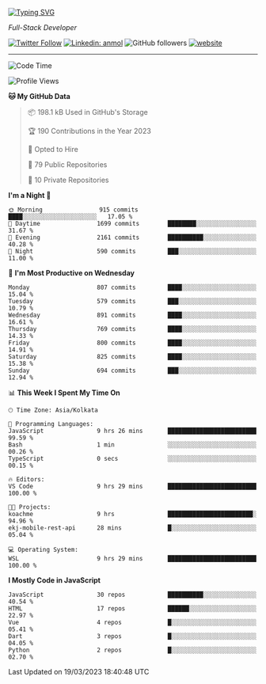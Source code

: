 [![Typing SVG](https://readme-typing-svg.herokuapp.com?lines=HI%2C+I'm+Tonal;I'm+a+Full+Stack+Developer)](https://git.io/typing-svg)

<p><em>Full-Stack Developer</em></p>

[![Twitter Follow](https://img.shields.io/twitter/follow/tonalmathew?style=flat)](https://twitter.com/intent/follow?screen_name=tonalmathew)
[![Linkedin: anmol](https://img.shields.io/badge/tonal-mathew?style=flat-square&logo=Linkedin&logoColor=white&link=https://www.linkedin.com/in/tonal-mathew/)](https://www.linkedin.com/in/tonal-mathew/)
![GitHub followers](https://img.shields.io/github/followers/tonalmathew?label=Follow&style=social)
[![website](https://img.shields.io/badge/Website-46a2f1.svg?&style=flat-square&logo=Google-Chrome&logoColor=white&link=http://tonalmathew.github.io/)](http://tonalmathew.github.io/)

---
<!--START_SECTION:waka-->
![Code Time](http://img.shields.io/badge/Code%20Time-953%20hrs%2036%20mins-blue)

![Profile Views](http://img.shields.io/badge/Profile%20Views-1-blue)

**🐱 My GitHub Data** 

> 📦 198.1 kB Used in GitHub's Storage 
 > 
> 🏆 190 Contributions in the Year 2023
 > 
> 💼 Opted to Hire
 > 
> 📜 79 Public Repositories 
 > 
> 🔑 10 Private Repositories 
 > 
**I'm a Night 🦉** 

```text
🌞 Morning                915 commits         ████░░░░░░░░░░░░░░░░░░░░░   17.05 % 
🌆 Daytime                1699 commits        ████████░░░░░░░░░░░░░░░░░   31.67 % 
🌃 Evening                2161 commits        ██████████░░░░░░░░░░░░░░░   40.28 % 
🌙 Night                  590 commits         ███░░░░░░░░░░░░░░░░░░░░░░   11.00 % 
```
📅 **I'm Most Productive on Wednesday** 

```text
Monday                   807 commits         ████░░░░░░░░░░░░░░░░░░░░░   15.04 % 
Tuesday                  579 commits         ███░░░░░░░░░░░░░░░░░░░░░░   10.79 % 
Wednesday                891 commits         ████░░░░░░░░░░░░░░░░░░░░░   16.61 % 
Thursday                 769 commits         ████░░░░░░░░░░░░░░░░░░░░░   14.33 % 
Friday                   800 commits         ████░░░░░░░░░░░░░░░░░░░░░   14.91 % 
Saturday                 825 commits         ████░░░░░░░░░░░░░░░░░░░░░   15.38 % 
Sunday                   694 commits         ███░░░░░░░░░░░░░░░░░░░░░░   12.94 % 
```


📊 **This Week I Spent My Time On** 

```text
🕑︎ Time Zone: Asia/Kolkata

💬 Programming Languages: 
JavaScript               9 hrs 26 mins       █████████████████████████   99.59 % 
Bash                     1 min               ░░░░░░░░░░░░░░░░░░░░░░░░░   00.26 % 
TypeScript               0 secs              ░░░░░░░░░░░░░░░░░░░░░░░░░   00.15 % 

🔥 Editors: 
VS Code                  9 hrs 29 mins       █████████████████████████   100.00 % 

🐱‍💻 Projects: 
koachme                  9 hrs               ████████████████████████░   94.96 % 
ekj-mobile-rest-api      28 mins             █░░░░░░░░░░░░░░░░░░░░░░░░   05.04 % 

💻 Operating System: 
WSL                      9 hrs 29 mins       █████████████████████████   100.00 % 
```

**I Mostly Code in JavaScript** 

```text
JavaScript               30 repos            ██████████░░░░░░░░░░░░░░░   40.54 % 
HTML                     17 repos            ██████░░░░░░░░░░░░░░░░░░░   22.97 % 
Vue                      4 repos             █░░░░░░░░░░░░░░░░░░░░░░░░   05.41 % 
Dart                     3 repos             █░░░░░░░░░░░░░░░░░░░░░░░░   04.05 % 
Python                   2 repos             █░░░░░░░░░░░░░░░░░░░░░░░░   02.70 % 
```




 Last Updated on 19/03/2023 18:40:48 UTC
<!--END_SECTION:waka-->
